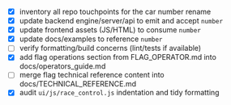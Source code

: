 - [x] inventory all repo touchpoints for the car number rename
- [x] update backend engine/server/api to emit and accept `number`
- [x] update frontend assets (JS/HTML) to consume `number`
- [x] update docs/examples to reference `number`
- [ ] verify formatting/build concerns (lint/tests if available)
- [x] add flag operations section from FLAG_OPERATOR.md into docs/operators_guide.md
- [ ] merge flag technical reference content into docs/TECHNICAL_REFERENCE.md
- [x] audit `ui/js/race_control.js` indentation and tidy formatting
